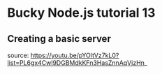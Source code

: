 ﻿# Bucky Node.js tutorial 13
## Creating a basic server

source: https://youtu.be/pYOltVz7kL0?list=PL6gx4Cwl9DGBMdkKFn3HasZnnAqVjzHn_


